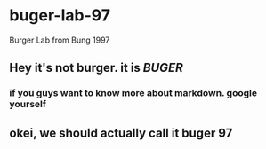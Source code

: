 # buger-lab-97
Burger Lab from Bung 1997

## Hey it's not burger. it is _BUGER_

### if you guys want to know more about markdown. google yourself

## okei, we should actually call it buger 97
